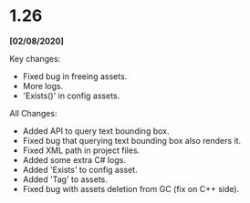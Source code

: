 # 1.26

**[02/08/2020]**

Key changes:

- Fixed bug in freeing assets.
- More logs.
- 'Exists()' in config assets.

All Changes:

- Added API to query text bounding box.
- Fixed bug that querying text bounding box also renders it.
- Fixed XML path in project files.
- Added some extra C# logs.
- Added 'Exists' to config asset.
- Added 'Tag' to assets.
- Fixed bug with assets deletion from GC (fix on C++ side).